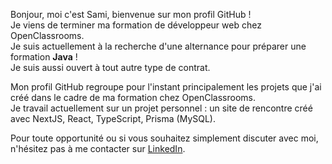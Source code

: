 Bonjour, moi c'est Sami, bienvenue sur mon profil GitHub ! </br>
Je viens de terminer ma formation de développeur web chez OpenClassrooms. </br>
Je suis actuellement à la recherche d'une alternance pour préparer une formation <strong>Java</strong> !</br>
Je suis aussi ouvert à tout autre type de contrat.

Mon profil GitHub regroupe pour l'instant principalement les projets que j'ai créé dans le cadre de ma formation chez OpenClassrooms. </br>
Je travail actuellement sur un projet personnel : un site de rencontre créé avec NextJS, React, TypeScript, Prisma (MySQL).

Pour toute opportunité ou si vous souhaitez simplement discuter avec moi, n'hésitez pas à me contacter sur <a href="https://www.linkedin.com/in/sami-bououdine/">LinkedIn<a/>.

<!---
SamiNassim/SamiNassim is a ✨ special ✨ repository because its `README.md` (this file) appears on your GitHub profile.
You can click the Preview link to take a look at your changes.
--->
